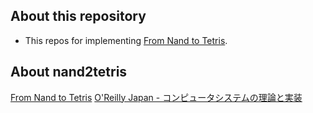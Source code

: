 ## About this repository
* This repos for implementing [From Nand to Tetris](https://www.nand2tetris.org/).

## About nand2tetris
[From Nand to Tetris](https://www.nand2tetris.org/)
[O'Reilly Japan - コンピュータシステムの理論と実装](http://www.amazon.co.jp/dp/4873117127/)
  
